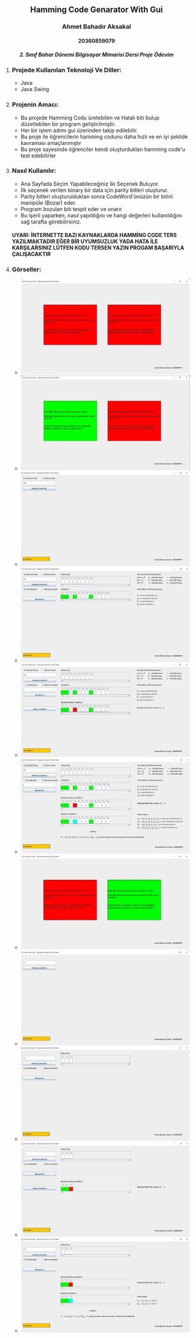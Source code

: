 
<h2 align="center">Hamming Code Genarator With Gui</h2>
<h3 align="center" color="Darkblue">Ahmet Bahadır Aksakal</h3>
<h4 align="center" color="Darkblue">20360859079</h4>
<h5 align="center" color="Darkblue">2. Sınıf Bahar Dönemi Bilgisayar Mimarisi Dersi Proje Ödevim</h5>

<ol>
  <li>
      <h3 color="Red">Projede Kullanılan Teknoloji Ve Diller:</h3>
      <ul>
        <li>Java</li>
        <li>Java Swing</li>
      </ul>
  </li>
   <li>
      <h3 color="Red">Projenin Amacı: </h3>
      <ul>
        <li>Bu projede Hamming Codu üretebilen ve Hatalı biti bulup düzeltebilen bir program geliştirilmiştir.</li>
        <li>Her bir işlem adımı gui üzerinden takip edilebilir.</li>
        <li>Bu proje ile öğrencilerin hamming codunu daha hızlı ve en iyi şekilde kavraması amaçlanmıştır</li>
        <li>Bu proje sayesinde öğrenciler kendi oluşturdukları hamming code'u test edebilirler</li>
      </ul>
  </li>
  <li>
      <h3 color="Red">Nasıl Kullanılır:</h3>
      <ul>
        <li>Ana Sayfada Seçim Yapabileceğiniz İki Seçenek Buluyor. </li>
        <li>İlk seçenek verilen binary bir data için parity bitleri oluşturur.</li>
        <li>Parity bitleri oluşturulduktan sonra CodeWord'ünüzün bir bitini manipüle (Bozar) eder. </li>
        <li>Program bozulan biti tespit eder ve onarır</li>
        <li>Bu işerli yaparken, nasıl yapıldığını ve hangi değerleri kullanıldığını sağ tarafta görebilirsiniz.</li>
      </ul>    
      <h4>UYARI: İNTERNETTE BAZI KAYNAKLARDA HAMMİNG CODE TERS YAZILMAKTADIR EĞER BİR UYUMSUZLUK YADA HATA İLE KARŞILARSINIZ LÜTFEN KODU TERSEN YAZIN PROGAM          BAŞARIYLA ÇALIŞACAKTIR</h4>
  </li>
  <li>
      <h3 color="Red">Görseller:</h3>
      <ul>
        <li><img src="Readme-img/anasayfa.png"></li>
        <li><img src="Readme-img/anasayfa2.png"></li>
        <li><img src="Readme-img/adim0.png"></li>
        <li><img src="Readme-img/adim1.png"></li>
        <li><img src="Readme-img/adim2.png"></li>
        <li><img src="Readme-img/adim3.png"></li>
        <li><img src="Readme-img/adim4.png"></li>
        <li><img src="Readme-img/adim5.png"></li>
        <li><img src="Readme-img/adim6.png"></li>
        <li><img src="Readme-img/adim7.png"></li>
        <li><img src="Readme-img/adim8.png"></li>
      </ul>
  </li>
</ol>





  
    



